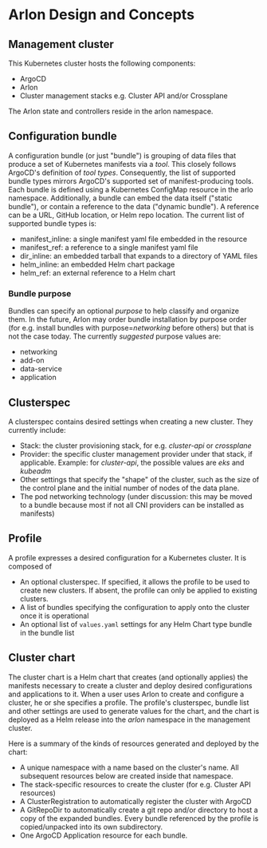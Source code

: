# Arlon Design and Concepts

## Management cluster

This Kubernetes cluster hosts the following components:

- ArgoCD
- Arlon
- Cluster management stacks e.g. Cluster API and/or Crossplane

The Arlon state and controllers reside in the arlon namespace.

## Configuration bundle

A configuration bundle (or just "bundle") is grouping of data files that
produce a set of Kubernetes manifests via a *tool*. This closely follows ArgoCD's
definition of *tool types*. Consequently, the list of supported bundle
types mirrors ArgoCD's supported set of manifest-producing tools.
Each bundle is defined using a Kubernetes ConfigMap resource in the arlo namespace.
Additionally, a bundle can embed the data itself ("static bundle"), or contain a reference
to the data ("dynamic bundle"). A reference can be a URL, GitHub location, or Helm repo location.
The current list of supported bundle types is:

* manifest_inline: a single manifest yaml file embedded in the resource
* manifest_ref: a reference to a single manifest yaml file
* dir_inline: an embedded tarball that expands to a directory of YAML files
* helm_inline: an embedded Helm chart package
* helm_ref: an external reference to a Helm chart

### Bundle purpose

Bundles can specify an optional *purpose* to help classify and organize them.
In the future, Arlon may order bundle installation by purpose order (for e.g.
install bundles with purpose=*networking* before others) but that is not the
case today. The currently *suggested* purpose values are:

* networking
* add-on
* data-service
* application


## Clusterspec

A clusterspec contains desired settings when creating a new cluster.
They currently include:

- Stack: the cluster provisioning stack, for e.g. *cluster-api* or *crossplane*
- Provider: the specific cluster management provider under that stack,
  if applicable. Example:
  for *cluster-api*, the possible values are *eks* and *kubeadm*
- Other settings that specify the "shape" of the cluster, such as the size of
  the control plane and the initial number of nodes of the data plane.
- The pod networking technology (under discussion: this may be moved to a
  bundle because most if not all CNI providers can be installed as manifests)  

## Profile

A profile expresses a desired configuration for a Kubernetes cluster.
It is composed of

- An optional clusterspec. If specified, it allows the profile
  to be used to create new clusters.
  If absent, the profile can only be applied to existing clusters.
- A list of bundles specifying the configuration to apply onto the cluster
  once it is operational
- An optional list of `values.yaml` settings for any Helm Chart type bundle
  in the bundle list

## Cluster chart

The cluster chart is a Helm chart that creates (and optionally applies) the
manifests necessary to create a cluster and deploy desired configurations
and applications to it. When a user uses Arlon to create and configure a cluster,
he or she specifies a profile. The profile's clusterspec, bundle
list and other settings are used to generate values for the chart, and the
chart is deployed as a Helm release into the *arlon* namespace in the
management cluster.

Here is a summary of the kinds of resources generated and deployed by the chart:
- A unique namespace with a name based on the cluster's name. All subsequent
  resources below are created inside that namespace.
- The stack-specific resources to create the cluster (for e.g. Cluster API resources)
- A ClusterRegistration to automatically register the cluster with ArgoCD
- A GitRepoDir to automatically create a git repo and/or directory to host a copy
  of the expanded bundles. Every bundle referenced by the profile is
  copied/unpacked into its own subdirectory.
- One ArgoCD Application resource for each bundle.
